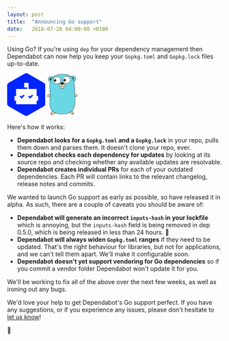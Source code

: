 ```yaml
---
layout: post
title:  "Announcing Go support"
date:   2018-07-26 04:00:00 +0100
---
```


Using Go? If you're using `dep` for your dependency management then Dependabot
can now help you keep your `Gopkg.toml` and `Gopkg.lock` files up-to-date.

<p class="image-medium">
  <img src="/images/dependabot-logo-square.svg" alt="Dependabot" height="100px" style="max-width: 100px;" />
  <img src="/images/blog/go-gopher.svg" alt="Go" height="100px" style="max-width: 100px;" />
</p>

Here's how it works:
- **Dependabot looks for a `Gopkg.toml` and a `Gopkg.lock`** in your repo, pulls
  them down and parses them. It doesn't clone your repo, ever.
- **Dependabot checks each dependency for updates** by looking at its source
  repo and checking whether any available updates are resolvable.
- **Dependabot creates individual PRs** for each of your outdated dependencies.
  Each PR will contain links to the relevant changelog, release notes and
  commits.

We wanted to launch Go support as early as possible, so have released it
in alpha. As such, there are a couple of caveats you should be aware of:
- **Dependabot will generate an incorrect `inputs-hash` in your lockfile** which
  is annoying, but the `inputs-hash` field is being removed in dep 0.5.0, which
  is being released in less than 24 hours. 🎉
- **Dependabot will always widen `Gopkg.toml` ranges** if they need to be
  updated. That's the right behaviour for libraries, but not for applications,
  and we can't tell them apart. We'll make it configurable soon.
- **Dependabot doesn't yet support vendoring for Go dependencies** so if you
  commit a vendor folder Dependabot won't update it for you.

We'll be working to fix all of the above over the next few weeks, as well as
ironing out any bugs.

We'd love your help to get Dependabot's Go support perfect. If you have any
suggestions, or if you experience any issues, please don't hesitate to
[let us know][feedback-link]!

🤖

[feedback-link]: https://github.com/dependabot/feedback
